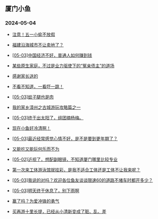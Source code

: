 ## 厦门小鱼 
### 2024-05-04

+ [注意！五一小偷不放假](http://bbs.xmfish.com/read-htm-tid-18184866.html)

+ [福建沿海城市不让卖地了？](http://bbs.xmfish.com/read-htm-tid-18184972.html)

+ [[05-03]中国经济不好，普通人如何赚到钱](http://bbs.xmfish.com/read-htm-tid-18184914.html)

+ [某些原生家庭，不过是业力驱使下的“冤亲债主”的道场](http://bbs.xmfish.com/read-htm-tid-18184869.html)

+ [感谢家长送的](http://bbs.xmfish.com/read-htm-tid-18184856.html)

+ [不看不知道，一看吓一跳！](http://bbs.xmfish.com/read-htm-tid-18184899.html)

+ [[05-03]蚊子腿也是肉](http://bbs.xmfish.com/read-htm-tid-18184884.html)

+ [我的家乡漳州之古城游玩攻略篇之一](http://bbs.xmfish.com/read-htm-tid-18184970.html)

+ [[05-03]终于出太阳了，组团摘杨梅。](http://bbs.xmfish.com/read-htm-tid-18184898.html)

+ [现在小鱼好冷清啊！](http://bbs.xmfish.com/read-htm-tid-18184962.html)

+ [[05-03]最近经常感觉心情不好，是不是要到更年期了？](http://bbs.xmfish.com/read-htm-tid-18184999.html)

+ [又能吃又能玩何乐而不为](http://bbs.xmfish.com/read-htm-tid-18184975.html)

+ [[05-02]近视了，想配副眼镜，不知道厦门哪里比较专业](http://bbs.xmfish.com/read-htm-tid-18184867.html)

+ [第一次来工体游泳馆就挂彩，是我不适合工体还是工体不让我来呢？](http://bbs.xmfish.com/read-htm-tid-18185022.html)

+ [[05-03]我说的对吗？欢迎各位鱼友谈谈限速60的道路不堵车时都开多少？](http://bbs.xmfish.com/read-htm-tid-18185008.html)

+ [[05-03]明天终于休息了，别下雨啊](http://bbs.xmfish.com/read-htm-tid-18185016.html)

+ [赢了吗？为爱冲锋的勇气](http://bbs.xmfish.com/read-htm-tid-18185035.html)

+ [买再游十里长提，已经从小清新变成了脏、乱、差](http://bbs.xmfish.com/read-htm-tid-18185082.html)


